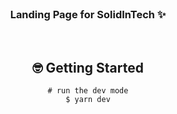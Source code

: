 <br/>
<p align="center">
  <h3 align="center">Landing Page for SolidInTech ✨</h3>
</p>
<div align="center">
<br />




## 🤓 Getting Started


```
# run the dev mode
$ yarn dev

```

